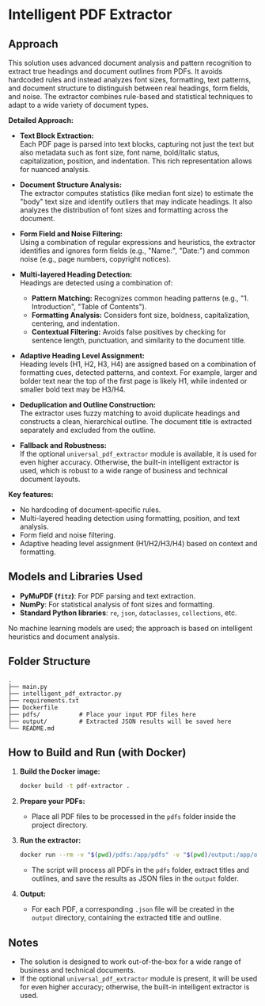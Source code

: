 # Intelligent PDF Extractor

## Approach

This solution uses advanced document analysis and pattern recognition to extract true headings and document outlines from PDFs. It avoids hardcoded rules and instead analyzes font sizes, formatting, text patterns, and document structure to distinguish between real headings, form fields, and noise. The extractor combines rule-based and statistical techniques to adapt to a wide variety of document types.

**Detailed Approach:**

- **Text Block Extraction:**  
  Each PDF page is parsed into text blocks, capturing not just the text but also metadata such as font size, font name, bold/italic status, capitalization, position, and indentation. This rich representation allows for nuanced analysis.

- **Document Structure Analysis:**  
  The extractor computes statistics (like median font size) to estimate the "body" text size and identify outliers that may indicate headings. It also analyzes the distribution of font sizes and formatting across the document.

- **Form Field and Noise Filtering:**  
  Using a combination of regular expressions and heuristics, the extractor identifies and ignores form fields (e.g., "Name:", "Date:") and common noise (e.g., page numbers, copyright notices).

- **Multi-layered Heading Detection:**  
  Headings are detected using a combination of:
  - **Pattern Matching:** Recognizes common heading patterns (e.g., "1. Introduction", "Table of Contents").
  - **Formatting Analysis:** Considers font size, boldness, capitalization, centering, and indentation.
  - **Contextual Filtering:** Avoids false positives by checking for sentence length, punctuation, and similarity to the document title.

- **Adaptive Heading Level Assignment:**  
  Heading levels (H1, H2, H3, H4) are assigned based on a combination of formatting cues, detected patterns, and context. For example, larger and bolder text near the top of the first page is likely H1, while indented or smaller bold text may be H3/H4.

- **Deduplication and Outline Construction:**  
  The extractor uses fuzzy matching to avoid duplicate headings and constructs a clean, hierarchical outline. The document title is extracted separately and excluded from the outline.

- **Fallback and Robustness:**  
  If the optional `universal_pdf_extractor` module is available, it is used for even higher accuracy. Otherwise, the built-in intelligent extractor is used, which is robust to a wide range of business and technical document layouts.

**Key features:**
- No hardcoding of document-specific rules.
- Multi-layered heading detection using formatting, position, and text analysis.
- Form field and noise filtering.
- Adaptive heading level assignment (H1/H2/H3/H4) based on context and formatting.

## Models and Libraries Used

- **PyMuPDF (`fitz`)**: For PDF parsing and text extraction.
- **NumPy**: For statistical analysis of font sizes and formatting.
- **Standard Python libraries**: `re`, `json`, `dataclasses`, `collections`, etc.

No machine learning models are used; the approach is based on intelligent heuristics and document analysis.

## Folder Structure

```
.
├── main.py
├── intelligent_pdf_extractor.py
├── requirements.txt
├── Dockerfile
├── pdfs/           # Place your input PDF files here
├── output/         # Extracted JSON results will be saved here
└── README.md
```

## How to Build and Run (with Docker)

1. **Build the Docker image:**
   ```sh
   docker build -t pdf-extractor .
   ```

2. **Prepare your PDFs:**
   - Place all PDF files to be processed in the `pdfs` folder inside the project directory.

3. **Run the extractor:**
   ```sh
   docker run --rm -v "$(pwd)/pdfs:/app/pdfs" -v "$(pwd)/output:/app/output" pdf-extractor
   ```

   - The script will process all PDFs in the `pdfs` folder, extract titles and outlines, and save the results as JSON files in the `output` folder.

4. **Output:**
   - For each PDF, a corresponding `.json` file will be created in the `output` directory, containing the extracted title and outline.

## Notes

- The solution is designed to work out-of-the-box for a wide range of business and technical documents.
- If the optional `universal_pdf_extractor` module is present, it will be used for even higher accuracy; otherwise, the built-in intelligent extractor is used.
